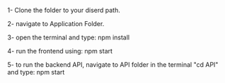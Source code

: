 1- Clone the folder to your diserd path.

2- navigate to Application Folder.

3- open the terminal and type: npm install

4- run the frontend using: npm start

5- to run the backend API, navigate to API folder in the terminal "cd API" and type: npm start
